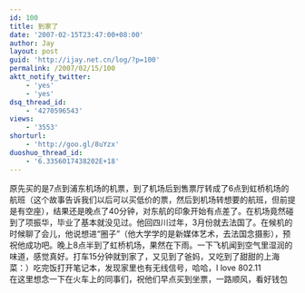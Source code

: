 ```yaml
---
id: 100
title: 到家了
date: '2007-02-15T23:47:00+08:00'
author: Jay
layout: post
guid: 'http://ijay.net.cn/log/?p=100'
permalink: /2007/02/15/100
aktt_notify_twitter:
    - 'yes'
    - 'yes'
dsq_thread_id:
    - '4270596543'
views:
    - '3553'
shorturl:
    - 'http://goo.gl/8uYzx'
duoshuo_thread_id:
    - '6.3356017438202E+18'
---
```


原先买的是7点到浦东机场的机票，到了机场后到售票厅转成了6点到虹桥机场的航班（这个故事告诉我们以后可以买低价的票，然后到机场转想要的航班，但前提是有空座），结果还是晚点了40分钟，对东航的印象开始有点差了。在机场竟然碰到了项振华，毕业了基本就没见过。他回四川过年，3月份就去法国了。在候机的时候聊了会儿，他说想进“圈子”（他大学学的是新媒体艺术，去法国念摄影），预祝他成功吧。晚上8点半到了虹桥机场，果然在下雨。一下飞机闻到空气里湿润的味道，感觉真好。打车15分钟就到家了，又见到了爸妈，又吃到了甜甜的上海菜：）吃完饭打开笔记本，发现家里也有无线信号，哈哈，I love 802.11<br />在这里想念一下在火车上的同事们，祝他们早点买到坐票，一路顺风，看好钱包<br />